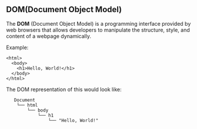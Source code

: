 ## **DOM**(Document Object Model)

The **DOM** (Document Object Model) is a programming interface provided by web browsers that allows developers to manipulate the structure, style, and content of a webpage dynamically.

Example:

    <html>
      <body>
        <h1>Hello, World!</h1>
      </body>
    </html>

The DOM representation of this would look like:

       Document
        └── html
            └── body
                └── h1
                    └── "Hello, World!"




